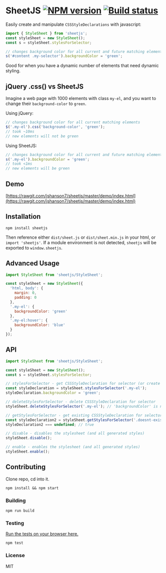 # SheetJS [![NPM version][npm-image]][npm-url] [![Build status][travis-image]][travis-url]

Easily create and manipulate `CSSStyleDeclarations` with javascript:

```javascript
import { StyleSheet } from 'sheetjs';
const styleSheet = new StyleSheet();
const s = styleSheet.stylesForSelector;

// changes background color for all current and future matching elements
s('#content .my-selector').backgroundColor = 'green';
```
Good for when you have a dynamic number of elements that need dynamic styling.

## jQuery .css() vs SheetJS

Imagine a web page with 1000 elements with class `my-el`, and you want to change their `background-color` to `green`.

Using jQuery:

```javascript
// changes background color for all current matching elements
$('.my-el').css('background-color', 'green');
// took ~10ms
// new elements will not be green
```

Using SheetJS:

```javascript
// changes background color for all current and future matching elements
s('.my-el').backgroundColor = 'green';
// took <1ms
// new elements will be green
```

## Demo

[https://rawgit.com/jshanson7/sheetjs/master/demo/index.html](https://rawgit.com/jshanson7/sheetjs/master/demo/index.html)

## Installation

```
npm install sheetjs
```

Then reference either `dist/sheet.js` or `dist/sheet.min.js` in your html, or `import 'sheetjs'`.  If a module environment is not detected, `sheetjs` will be exported to `window.sheetjs`.

## Advanced Usage

```javascript
import StyleSheet from 'sheetjs/StyleSheet';

const styleSheet = new StyleSheet({
  'html, body': {
    margin: 0,
    padding: 0
  },
  '.my-el': {
    backgroundColor: 'green'
  },
  '.my-el:hover': {
    backgroundColor: 'blue'
  }
});

```

## API

```javascript
import StyleSheet from 'sheetjs/StyleSheet';

const styleSheet = new StyleSheet();
const s = styleSheet.stylesForSelector;

// stylesForSelector - get CSSStyleDeclaration for selector (or create if it doesn't exist)
const styleDeclaration = styleSheet.stylesForSelector('.my-el');
styleDeclaration.backgroundColor = 'green';

// deleteStylesForSelector - delete CSSStyleDeclaration for selector
styleSheet.deleteStylesForSelector('.my-el'); // 'backgroundColor' is no longer green

// getStylesForSelector - get existing CSSStyleDeclaration for selector
const styleDeclaration2 = styleSheet.getStylesForSelector('.doesnt-exist');
styleDeclaration2 === undefined; // true

// disable - disables the stylesheet (and all generated styles)
styleSheet.disable();

// enable - enables the stylesheet (and all generated styles)
styleSheet.enable();
```

## Contributing

Clone repo, cd into it.

```
npm install && npm start
```

### Building

```
npm run build
```

### Testing

[Run the tests on your browser here.](https://rawgit.com/jshanson7/sheetjs/master/test/test.html)

```
npm test
```

### License

MIT

[npm-image]: https://badge.fury.io/js/sheetjs.svg
[npm-url]: https://npmjs.org/package/sheetjs
[travis-image]: https://travis-ci.org/jshanson7/sheetjs.svg
[travis-url]: https://travis-ci.org/jshanson7/sheetjs